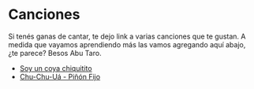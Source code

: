 # Canciones

Si tenés ganas de cantar, te dejo link a varias canciones que te gustan.
A medida que vayamos aprendiendo más las vamos agregando aquí abajo, ¿te parece?
Besos
Abu Taro.

* [Soy un coya chiquitito](./SoyUnCoyaChiquitito.mp3)
* [Chu-Chu-Uá - Piñón Fijo](./ChuChuUa.mp3)


